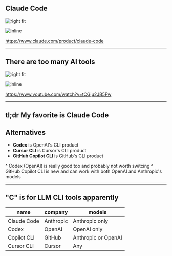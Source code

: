 ## Claude Code

![right fit](screenshots/claude-code.png)

![inline](qrcodes/claude-code.png)

https://www.claude.com/product/claude-code

---

## There are too many AI tools

![right fit](screenshots/syntax-ai-editor-tier-list.png)

![inline](qrcodes/youtube-s-tier.png)

https://www.youtube.com/watch?v=tCGju2JB5Fw

---

## tl;dr My favorite is Claude Code

## Alternatives

- **Codex** is OpenAI's CLI product
- **Cursor CLI** is Cursor's CLI product
- **GitHub Copilot CLI** is GitHub's CLI product

^ Codex (OpenAI) is really good too and probably not worth switcing
^ GitHub Copilot CLI is new and can work with both OpenAI and Anthropic's models

---

## "C" is for LLM CLI tools apparently

| name | company | models |
| --- | --- | --- |
| Claude Code | Anthropic | Anthropic only |
| Codex | OpenAI | OpenAI only |
| Copilot CLI | GitHub | Anthropic or OpenAI |
| Cursor CLI | Cursor | Any |
